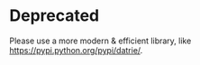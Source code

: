 # Deprecated

Please use a more modern & efficient library, like https://pypi.python.org/pypi/datrie/.
